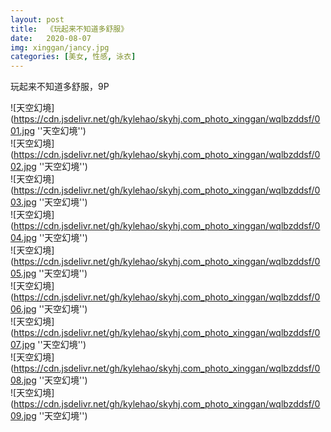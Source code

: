 ```yaml
---
layout: post
title:  《玩起来不知道多舒服》
date:   2020-08-07
img: xinggan/jancy.jpg
categories: [美女, 性感, 泳衣]
---
```


玩起来不知道多舒服，9P

![天空幻境](https://cdn.jsdelivr.net/gh/kylehao/skyhj.com_photo_xinggan/wqlbzddsf/001.jpg ''天空幻境'') <br>
![天空幻境](https://cdn.jsdelivr.net/gh/kylehao/skyhj.com_photo_xinggan/wqlbzddsf/002.jpg ''天空幻境'') <br>
![天空幻境](https://cdn.jsdelivr.net/gh/kylehao/skyhj.com_photo_xinggan/wqlbzddsf/003.jpg ''天空幻境'') <br>
![天空幻境](https://cdn.jsdelivr.net/gh/kylehao/skyhj.com_photo_xinggan/wqlbzddsf/004.jpg ''天空幻境'') <br>
![天空幻境](https://cdn.jsdelivr.net/gh/kylehao/skyhj.com_photo_xinggan/wqlbzddsf/005.jpg ''天空幻境'') <br>
![天空幻境](https://cdn.jsdelivr.net/gh/kylehao/skyhj.com_photo_xinggan/wqlbzddsf/006.jpg ''天空幻境'') <br>
![天空幻境](https://cdn.jsdelivr.net/gh/kylehao/skyhj.com_photo_xinggan/wqlbzddsf/007.jpg ''天空幻境'') <br>
![天空幻境](https://cdn.jsdelivr.net/gh/kylehao/skyhj.com_photo_xinggan/wqlbzddsf/008.jpg ''天空幻境'') <br>
![天空幻境](https://cdn.jsdelivr.net/gh/kylehao/skyhj.com_photo_xinggan/wqlbzddsf/009.jpg ''天空幻境'') <br>
